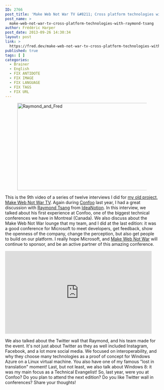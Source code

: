 ```yaml
---
ID: 2766
post_title: 'Make Web Not War TV &#8211; Cross platform technologies with Raymond Tsang'
post_name: >
  make-web-not-war-tv-cross-platform-technologies-with-raymond-tsang
author: Frédéric Harper
post_date: 2013-09-26 14:30:34
layout: post
link: >
  https://fred.dev/make-web-not-war-tv-cross-platform-technologies-with-raymond-tsang/
published: true
tags: [ ]
categories:
  - Brainer
  - English
  - FIX ANTIDOTE
  - FIX IMAGE
  - FIX LANGUAGE
  - FIX TAGS
  - FIX URL
---
```

<figure><img alt="Raymond_and_Fred" src="http://fred.dev/wp-content/uploads/2013/09/Raymond_and_Fred.png" width="600" height="285"/></figure><p>This is the 9th video of a series of twelve interviews I did for <a title="Make Web Not War TV – An unfinished project" href="https://fred.dev/make-web-not-war-tv-an-unfinished-project/">my old project, Make Web Not War TV</a>. Again during <a href="https://confoo.ca/en" target="_blank" rel="noopener noreferrer">Confoo</a> last year, I had a great discussion with <a href="https://twitter.com/tsanglwr" target="_blank" rel="noopener noreferrer">Raymond Tsang</a> from <a href="https://ideanotion.net/" target="_blank" rel="noopener noreferrer">IdeaNotion</a>. In this interview, we talked about his first experience at Confoo, one of the biggest technical conferences we have in Montreal (Canada). We also discuss about the Make Web Not War lounge that my team, and I did at the last edition: it was a good conference for Microsoft to meet developers, get feedback, show the openness of the company, change the perception, but also get people to build on our platform. I really hope Microsoft, and <a href="https://www.webnotwar.ca/" target="_blank" rel="noopener noreferrer">Make Web Not War</a> will continue to sponsor, and be an active partner of this amazing conference.</p><div class="embed video YouTube"><iframe width="480" height="270" src="https://www.youtube.com/embed/UcmuZOsNN2Y?feature=oembed" frameborder="0" allowfullscreen></iframe></div><p>We also talked about the Twitter wall that Raymond, and his team made for the event. It's not just about Twitter as they as well included Instagram, Facebook, and a lot more social media. We focused on interoperability, and why they choose many technologies as a proof of concept for Windows Azure on a Linux virtual machine. You also have one of my famous "lost in translation" moment! Last, but not least, we also talk about Windows 8: it was my main focus as a Technical Evangelist! So, last year, were you at Confoo? Do you plan to attend the next edition? Do you like Twitter wall in conferences? Share your thoughts!</p> 